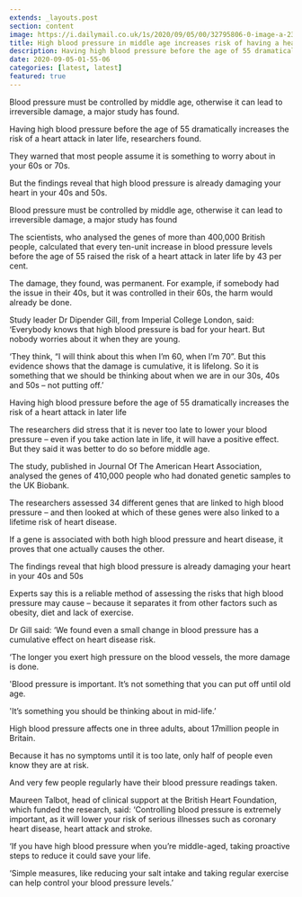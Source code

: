 ```yaml
---
extends: _layouts.post
section: content
image: https://i.dailymail.co.uk/1s/2020/09/05/00/32795806-0-image-a-23_1599263438044.jpg 
title: High blood pressure in middle age increases risk of having a heart attack in later life, study shows 
description: Having high blood pressure before the age of 55 dramatically increases the risk of a heart attack in later life. Researchers warned most people assume it is something to worry about in later in life. 
date: 2020-09-05-01-55-06 
categories: [latest, latest] 
featured: true 
--- 
```

Blood pressure must be controlled by middle age, otherwise it can lead to irreversible damage, a major study has found.

Having high blood pressure before the age of 55 dramatically increases the risk of a heart attack in later life, researchers found.

They warned that most people assume it is something to worry about in your 60s or 70s. 

But the findings reveal that high blood pressure is already damaging your heart in your 40s and 50s.

Blood pressure must be controlled by middle age, otherwise it can lead to irreversible damage, a major study has found

The scientists, who analysed the genes of more than 400,000 British people, calculated that every ten-unit increase in blood pressure levels before the age of 55 raised the risk of a heart attack in later life by 43 per cent.

The damage, they found, was permanent. For example, if somebody had the issue in their 40s, but it was controlled in their 60s, the harm would already be done.

Study leader Dr Dipender Gill, from Imperial College London, said: ‘Everybody knows that high blood pressure is bad for your heart. But nobody worries about it when they are young.

‘They think, “I will think about this when I’m 60, when I’m 70”. But this evidence shows that the damage is cumulative, it is lifelong. So it is something that we should be thinking about when we are in our 30s, 40s and 50s – not putting off.’

Having high blood pressure before the age of 55 dramatically increases the risk of a heart attack in later life

The researchers did stress that it is never too late to lower your blood pressure – even if you take action late in life, it will have a positive effect. But they said it was better to do so before middle age.

The study, published in Journal Of The American Heart Association, analysed the genes of 410,000 people who had donated genetic samples to the UK Biobank.

The researchers assessed 34 different genes that are linked to high blood pressure – and then looked at which of these genes were also linked to a lifetime risk of heart disease.

If a gene is associated with both high blood pressure and heart disease, it proves that one actually causes the other. 

The findings reveal that high blood pressure is already damaging your heart in your 40s and 50s

Experts say this is a reliable method of assessing the risks that high blood pressure may cause – because it separates it from other factors such as obesity, diet and lack of exercise. 

Dr Gill said: ‘We found even a small change in blood pressure has a cumulative effect on heart disease risk.

‘The longer you exert high pressure on the blood vessels, the more damage is done. 

'Blood pressure is important. It’s not something that you can put off until old age. 

'It’s something you should be thinking about in mid-life.’

High blood pressure affects one in three adults, about 17million people in Britain.

Because it has no symptoms until it is too late, only half of people even know they are at risk.

And very few people regularly have their blood pressure readings taken.

Maureen Talbot, head of clinical support at the British Heart Foundation, which funded the research, said: ‘Controlling blood pressure is extremely important, as it will lower your risk of serious illnesses such as coronary heart disease, heart attack and stroke.

‘If you have high blood pressure when you’re middle-aged, taking proactive steps to reduce it could save your life.

‘Simple measures, like reducing your salt intake and taking regular exercise can help control your blood pressure levels.’

